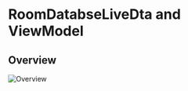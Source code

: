 # RoomDatabseLiveDta and ViewModel
## Overview
![Overview](https://user-images.githubusercontent.com/21328787/81493768-cf72ba00-92c0-11ea-97d5-ee1ee1573274.png)
